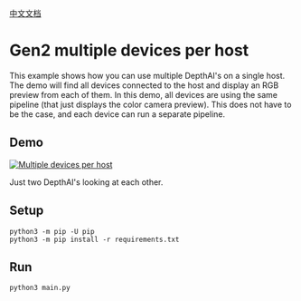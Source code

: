 [中文文档](README.zh-CN.md)

# Gen2 multiple devices per host

This example shows how you can use multiple DepthAI's on a single host. The demo will find all devices connected to the host and display an RGB preview from each of them. In this demo, all devices are using the same pipeline (that just displays the color camera preview). This does not have to be the case, and each device can run a separate pipeline.

## Demo

[![Multiple devices per host](https://user-images.githubusercontent.com/18037362/113307040-01d83c00-9305-11eb-9a42-c69c72a5dba5.gif)](https://www.youtube.com/watch?v=N1IY2CfhmEc "Multiple devices per host")

Just two DepthAI's looking at each other.

## Setup

```
python3 -m pip -U pip
python3 -m pip install -r requirements.txt
```

## Run

```
python3 main.py
```
